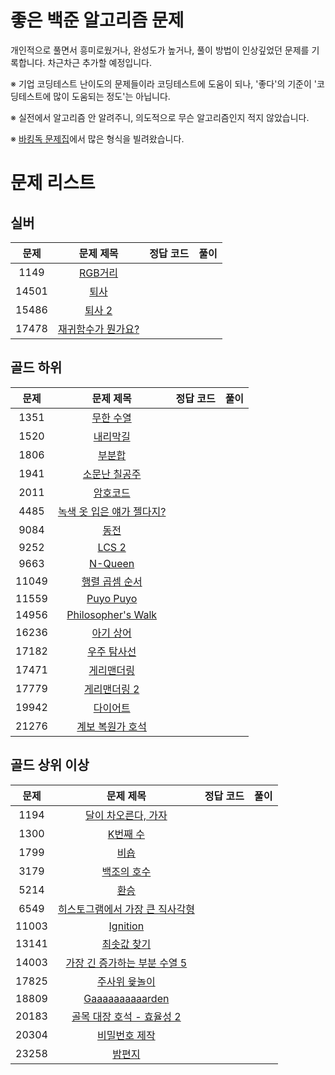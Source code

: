 # 좋은 백준 알고리즘 문제

개인적으로 풀면서 흥미로웠거나, 완성도가 높거나, 풀이 방법이 인상깊었던 문제를 기록합니다. 차근차근 추가할 예정입니다.

※ 기업 코딩테스트 난이도의 문제들이라 코딩테스트에 도움이 되나, '좋다'의 기준이 '코딩테스트에 많이 도움되는 정도'는 아닙니다.

※ 실전에서 알고리즘 안 알려주니, 의도적으로 무슨 알고리즘인지 적지 않았습니다.

※ [바킹독 문제집](https://github.com/encrypted-def/basic-algo-lecture/blob/master/workbook.md)에서 많은 형식을 빌려왔습니다.

#

 

# 문제 리스트
## 실버

문제 | 문제 제목 | 정답 코드 | 풀이 |
 :--: | :--: | :--: | :--: |
1149 | [RGB거리](https://www.acmicpc.net/problem/1149) | | |
14501 | [퇴사](https://www.acmicpc.net/problem/14501) | | |
15486 | [퇴사 2](https://www.acmicpc.net/problem/15486) | | |
17478 | [재귀함수가 뭔가요?](https://www.acmicpc.net/problem/17478) | | |

 

## 골드 하위
문제 | 문제 제목 | 정답 코드 | 풀이 |
 :--: | :--: | :--: | :--: |
1351 | [무한 수열](https://www.acmicpc.net/problem/1351) | | |
1520 | [내리막길](https://www.acmicpc.net/problem/1520) | | |
1806 | [부분합](https://www.acmicpc.net/problem/1806) | | |
1941 | [소문난 칠공주](https://www.acmicpc.net/problem/1941) | | |
2011 | [암호코드](https://www.acmicpc.net/problem/2011) | | |
4485 | [녹색 옷 입은 얘가 젤다지?](https://www.acmicpc.net/problem/4485) | | |
9084 | [동전](https://www.acmicpc.net/problem/9084) | | |
9252 | [LCS 2](https://www.acmicpc.net/problem/9252) | | |
9663 | [N-Queen](https://www.acmicpc.net/problem/9663) | | |
11049 | [행렬 곱셈 순서](https://www.acmicpc.net/problem/11049) | | |
11559 | [Puyo Puyo](https://www.acmicpc.net/problem/11559) | | |
14956 | [Philosopher's Walk](https://www.acmicpc.net/problem/14956) | | |
16236 | [아기 상어](https://www.acmicpc.net/problem/16236) | | |
17182 | [우주 탐사선](https://www.acmicpc.net/problem/17182) | | |
17471 | [게리맨더링](https://www.acmicpc.net/problem/17471) | | |
17779 | [게리맨더링 2](https://www.acmicpc.net/problem/17779) | | |
19942 | [다이어트](https://www.acmicpc.net/problem/19942) | | |
21276 | [계보 복원가 호석](https://www.acmicpc.net/problem/21276) | | |

 

## 골드 상위 이상
문제 | 문제 제목 | 정답 코드 | 풀이 |
 :--: | :--: | :--: | :--: |
1194 | [달이 차오른다, 가자](https://www.acmicpc.net/problem/1194) | | |
1300 | [K번째 수](https://www.acmicpc.net/problem/1300) | | |
1799 | [비숍](https://www.acmicpc.net/problem/1799) | | |
3179 | [백조의 호수](https://www.acmicpc.net/problem/3179) | | |
5214 | [환승](https://www.acmicpc.net/problem/5214) | | |
6549 | [히스토그램에서 가장 큰 직사각형](https://www.acmicpc.net/problem/6549) | | |
11003 | [Ignition](https://www.acmicpc.net/problem/11003) | | |
13141 | [최솟값 찾기](https://www.acmicpc.net/problem/13141) | | |
14003 | [가장 긴 증가하는 부분 수열 5](https://www.acmicpc.net/problem/14003) | | |
17825 | [주사위 윷놀이](https://www.acmicpc.net/problem/17825) | | |
18809 | [Gaaaaaaaaaarden](https://www.acmicpc.net/problem/18809) | | |
20183 | [골목 대장 호석 - 효율성 2](https://www.acmicpc.net/problem/20183) | | |
20304 | [비밀번호 제작](https://www.acmicpc.net/problem/20304) | | |
23258 | [밤편지](https://www.acmicpc.net/problem/23258) | | |

